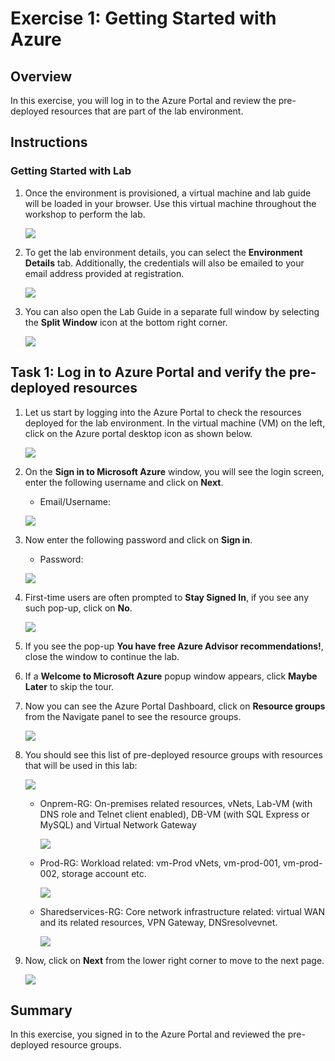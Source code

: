 
# Exercise 1: Getting Started with Azure 

## Overview

In this exercise, you will log in to the Azure Portal and review the pre-deployed resources that are part of the lab environment.

## Instructions

### Getting Started with Lab

1. Once the environment is provisioned, a virtual machine and lab guide will be loaded in your browser. Use this virtual machine throughout the workshop to perform the lab.

    ![](./Media/158.png)

1. To get the lab environment details, you can select the **Environment Details** tab. Additionally, the credentials will also be emailed to your email address provided at registration.

    ![](./Media/159.png)
    
1. You can also open the Lab Guide in a separate full window by selecting the **Split Window** icon at the bottom right corner.

    ![](./Media/n1.png) 

## Task 1: Log in to Azure Portal and verify the pre-deployed resources

1. Let us start by logging into the Azure Portal to check the resources deployed for the lab environment. In the virtual machine (VM) on the left, click on the Azure portal desktop icon as shown below.

   ![](./Media/161.png)
   
1. On the **Sign in to Microsoft Azure** window, you will see the login screen, enter the following username and click on **Next**.

   * Email/Username: <inject key="AzureAdUserEmail"></inject>

   ![](./Media/162.png)

1. Now enter the following password and click on **Sign in**. 

   * Password: <inject key="AzureAdUserPassword"></inject>
   
   ![](./Media/163.png)

1. First-time users are often prompted to **Stay Signed In**, if you see any such pop-up, click on **No**.

   ![](./Media/164.png)

1. If you see the pop-up **You have free Azure Advisor recommendations!**, close the window to continue the lab.

1. If a **Welcome to Microsoft Azure** popup window appears, click **Maybe Later** to skip the tour.

1. Now you can see the Azure Portal Dashboard, click on **Resource groups** from the Navigate panel to see the resource groups.

   ![](../media/resourcegroup.png)

1. You should see this list of pre-deployed resource groups with resources that will be used in this lab:

     ![](./Media/n2.png)

   - Onprem-RG: On-premises related resources, vNets, Lab-VM (with DNS role and Telnet client enabled), DB-VM (with SQL Express or MySQL) and Virtual Network Gateway

      ![](./Media/n3.png)

   - Prod-RG: Workload related: vm-Prod vNets, vm-prod-001, vm-prod-002, storage account etc.

      ![](./Media/n4.png)

   - Sharedservices-RG: Core network infrastructure related: virtual WAN and its related resources, VPN Gateway, DNSresolvevnet.

      ![](./Media/n5.png)
    
1. Now, click on **Next** from the lower right corner to move to the next page.

   ![](./Media/166.png)

## Summary

In this exercise, you signed in to the Azure Portal and reviewed the pre-deployed resource groups.
